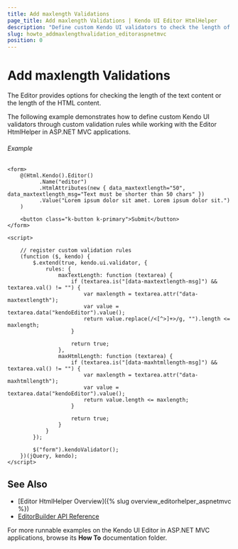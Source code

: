 ```yaml
---
title: Add maxlength Validations
page_title: Add maxlength Validations | Kendo UI Editor HtmlHelper
description: "Define custom Kendo UI validators to check the length of the text content through custom validation rules when working with the Editor HtmlHelper in ASP.NET MVC applications."
slug: howto_addmaxlengthvalidation_editoraspnetmvc
position: 0
---
```


# Add maxlength Validations

The Editor provides options for checking the length of the text content or the length of the HTML content.

The following example demonstrates how to define custom Kendo UI validators through custom validation rules while working with the Editor HtmlHelper in ASP.NET MVC applications.

###### Example

    <form>
        @(Html.Kendo().Editor()
              .Name("editor")
              .HtmlAttributes(new { data_maxtextlength="50", data_maxtextlength_msg="Text must be shorter than 50 chars" })
              .Value("Lorem ipsum dolor sit amet. Lorem ipsum dolor sit.")
        )

        <button class="k-button k-primary">Submit</button>
    </form>

    <script>

        // register custom validation rules
        (function ($, kendo) {
            $.extend(true, kendo.ui.validator, {
                rules: {
                    maxTextLength: function (textarea) {
                        if (textarea.is("[data-maxtextlength-msg]") && textarea.val() != "") {
                            var maxlength = textarea.attr("data-maxtextlength");
                            var value = textarea.data("kendoEditor").value();
                            return value.replace(/<[^>]+>/g, "").length <= maxlength;
                        }

                        return true;
                    },
                    maxHtmlLength: function (textarea) {
                        if (textarea.is("[data-maxhtmllength-msg]") && textarea.val() != "") {
                            var maxlength = textarea.attr("data-maxhtmllength");
                            var value = textarea.data("kendoEditor").value();
                            return value.length <= maxlength;
                        }

                        return true;
                    }
                }
            });

            $("form").kendoValidator();
        })(jQuery, kendo);
    </script>

## See Also

* [Editor HtmlHelper Overview]({% slug overview_editorhelper_aspnetmvc %})
* [EditorBuilder API Reference](http://docs.telerik.com/aspnet-mvc/api/Kendo.Mvc.UI.Fluent/EditorBuilder)

For more runnable examples on the Kendo UI Editor in ASP.NET MVC applications, browse its **How To** documentation folder.
